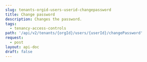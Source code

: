 ```yaml
---
slug: tenants-orgid-users-userid-changepassword
title: Change password
description: Changes the password.
tags:
  - tenancy-access-controls
path: '/api/v2/tenants/{orgId}/users/{userId}/changePassword'
request:
  - post
layout: api-doc
draft: false
---
```

